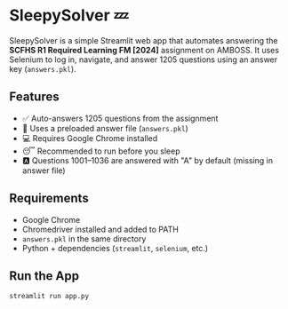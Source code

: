 # SleepySolver 💤

SleepySolver is a simple Streamlit web app that automates answering the **SCFHS R1 Required Learning FM [2024]** assignment on AMBOSS. It uses Selenium to log in, navigate, and answer 1205 questions using an answer key (`answers.pkl`).

## Features

- ✅ Auto-answers 1205 questions from the assignment
- 📂 Uses a preloaded answer file (`answers.pkl`)
- 💻 Requires Google Chrome installed
- 😴 Recommended to run before you sleep
- 🅰️ Questions 1001–1036 are answered with "A" by default (missing in answer file)

## Requirements

- Google Chrome
- Chromedriver installed and added to PATH
- `answers.pkl` in the same directory
- Python + dependencies (`streamlit`, `selenium`, etc.)

## Run the App

```bash
streamlit run app.py
```
